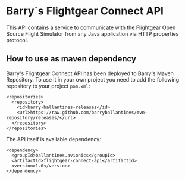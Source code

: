 # Barry`s Flightgear Connect API

This API contains a service to communicate with the Flightgear Open Source Flight Simulator
from any Java application via HTTP properties protocol.

## How to use as maven dependency

Barry's Flightgear Connect API has been deployed to Barry's Maven Repository. To use it in your own project you need to add the 
following repository to your project ```pom.xml```:

    <repositories>
      <repository>
        <id>barry-ballantines-releases</id>
        <url>https://raw.github.com/barryballantines/mvn-repository/releases/</url>
      </repository>
    </repositories>
    
The API itself is available dependency:

    <dependency>
      <groupId>ballantines.avionics</groupId>
      <artifactId>flightgear-connect-api</artifactId>
      <version>1.0</version>
    </dependency>
    
